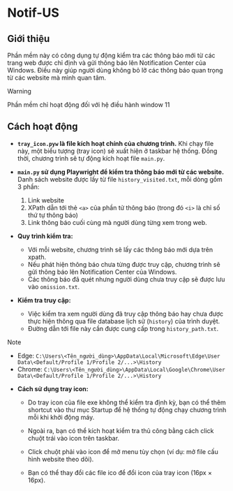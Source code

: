 ﻿# Notif-US

## Giới thiệu

Phần mềm này có công dụng tự động kiểm tra các thông báo mới từ các trang web được chỉ định và gửi thông báo lên Notification Center của Windows. Điều này giúp người dùng không bỏ lỡ các thông báo quan trọng từ các website mà mình quan tâm.
> [!WARNING]
> Phần mềm chỉ hoạt động đối với hệ điều hành window 11

## Cách hoạt động

- **`tray_icon.pyw` là file kích hoạt chính của chương trình.** Khi chạy file này, một biểu tượng (tray icon) sẽ xuất hiện ở taskbar hệ thống. Đồng thời, chương trình sẽ tự động kích hoạt file `main.py`.

- **`main.py` sử dụng Playwright để kiểm tra thông báo mới từ các website.** Danh sách website được lấy từ file `history_visited.txt`, mỗi dòng gồm 3 phần:  
  1. Link website  
  2. XPath dẫn tới thẻ `<a>` của phần tử thông báo (trong đó `<i>` là chỉ số thứ tự thông báo)  
  3. Link thông báo cuối cùng mà người dùng từng xem trong web.

- **Quy trình kiểm tra:**  
  - Với mỗi website, chương trình sẽ lấy các thông báo mới dựa trên xpath.  
  - Nếu phát hiện thông báo chưa từng được truy cập, chương trình sẽ gửi thông báo lên Notification Center của Windows.
  - Các thông báo đã quét nhưng người dùng chưa truy cập sẽ được lưu vào `omission.txt`.

- **Kiểm tra truy cập:**  
  - Việc kiểm tra xem người dùng đã truy cập thông báo hay chưa được thực hiện thông qua file database lịch sử (`history`) của trình duyệt.  
  - Đường dẫn tới file này cần được cung cấp trong `history_path.txt`.
> [!NOTE]
> - Edge: `C:\Users\<Tên_người_dùng>\AppData\Local\Microsoft\Edge\User Data\<Default/Profile 1/Profile 2/...>\History`
> - Chrome: `C:\Users\<Tên_người_dùng>\AppData\Local\Google\Chrome\User Data\<Default/Profile 1/Profile 2/...>\History`

- **Cách sử dụng tray icon:**  
  - Do tray icon của file exe không thể kiểm tra định kỳ, bạn có thể thêm shortcut vào thư mục Startup để hệ thống tự động chạy chương trình mỗi khi khởi động máy.
  - Ngoài ra, bạn có thể kích hoạt kiểm tra thủ công bằng cách click chuột trái vào icon trên taskbar.
  - Click chuột phải vào icon để mở menu tùy chọn (ví dụ: mở file cấu hình website theo dõi).

  - Bạn có thể thay đổi các file ico để đổi icon của tray icon (16px × 16px).


